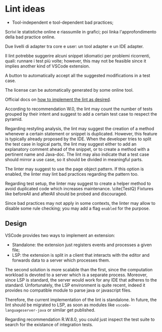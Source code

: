 # Lint ideas

- Tool-independent e tool-dependent bad practices;

Scrivi le statistiche online e riassumile in grafici; poi linka l'approfondimento della bad practice online.

Due livelli di adapter tra core e user: un tool adapter e un IDE adapter.

Il lint potrebbe suggerire alcuni snippet idiomatici per problemi ricorrenti, quali: runnare i test più volte; however, this may not be feasible since it implies another kind of VSCode extension.

A button to automatically accept all the suggested modifications in a test case.

The license can be automatically generated by some online tool.

Official docs on [how to implement the lint as desired](https://code.visualstudio.com/api/language-extensions/programmatic-language-features#possible-actions-on-errors-or-warnings).

According to recommendation W.0, the lint may count the number of tests grouped by their intent and suggest to add a certain test case to respect the pyramid.

Regarding restyling analysis, the lint may suggest the creation of a method whenever a certain statement or snippet is duplicated. However, this feature is typically already proposed by the IDE.
When the developer tries to split the test case in logical parts, the lint may suggest either to add an explanatory comment ahead of the snippet, or to create a method with a pertinent name and Java-doc. The lint may also indicate that a test case should mirror a use case, so it should be divided in meaningful parts.

The linter may suggest to use the page object pattern. If this option is enabled, the linter may lint bad practices regarding the pattern too.

Regarding test setup, the linter may suggest to create a helper method to avoid duplicated code which increases maintenance. \cite{TestQ}
Fixtures like beforeAll and afterAll should be probed and discouraged.

Since bad practices may not apply in some contexts, the linter may allow to disable some rule checking; you may add a flag `enabled` for the purpose.

## Design

VSCode provides two ways to implement an extension:

- Standalone: the extension just registers events and processes a given file;
- LSP: the extension is split in a client that interacts with the editor and forwards data to a server which processes them.

The second solution is more scalable than the first, since the computation workload is devoted to a server which is a separate process. Moreover, since LSP is standard, the server would work for any IDE that adheres to the standard.
Unfortunately, the LSP environment is quite recent, indeed it provides no compatible module to parse java or javascript files.

Therefore, the current implementation of the lint is standalone. In future, the lint should be migrated to LSP, as soon as modules like `vscode-languageserver-java` or similar get published.

Regarding recommendation R.W.8.0, you could just inspect the test suite to search for the existance of integration tests.
